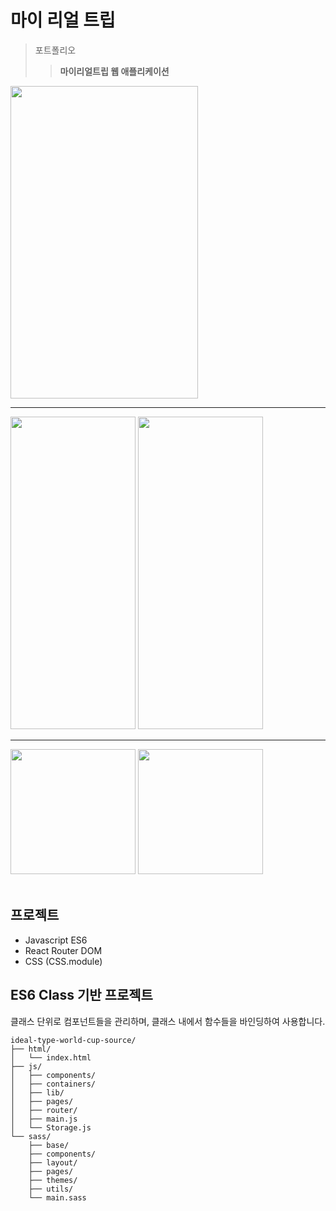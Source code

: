 마이 리얼 트립
===============

>포트폴리오 
>>**마이리얼트립 웹 애플리케이션**

<img width="300" height="500" src="https://user-images.githubusercontent.com/59439454/73727875-a698d100-4775-11ea-9318-5922763e7759.png">   

---------------------------------------------

<div>
  <img width="200" height="500" src="https://user-images.githubusercontent.com/59439454/73727877-a698d100-4775-11ea-99a1-a1fe5f76ec4c.png">
  <img width="200" height="500" src="https://user-images.githubusercontent.com/59439454/73727878-a698d100-4775-11ea-9699-7f7e74895658.png">
</div>   

---------------------------------------------

  <img width="200" src="https://user-images.githubusercontent.com/59439454/73727879-a7316780-4775-11ea-9f55-5560fa105ca3.png">
  <img width="200" src="https://user-images.githubusercontent.com/59439454/73727880-a7316780-4775-11ea-8aff-acb5f154bf02.png">

<br>
<br>

## 프로젝트

* Javascript ES6   
* React Router DOM   
* CSS (CSS.module)  

## ES6 Class 기반 프로젝트

클래스 단위로 컴포넌트들을 관리하며, 클래스 내에서 함수들을 바인딩하여 사용합니다.

```
ideal-type-world-cup-source/
├── html/
│   └── index.html
├── js/
│   ├── components/
│   ├── containers/
│   ├── lib/
│   ├── pages/
│   ├── router/
│   ├── main.js
│   └── Storage.js
└── sass/
    ├── base/
    ├── components/
    ├── layout/
    ├── pages/
    ├── themes/
    ├── utils/
    └── main.sass
```
